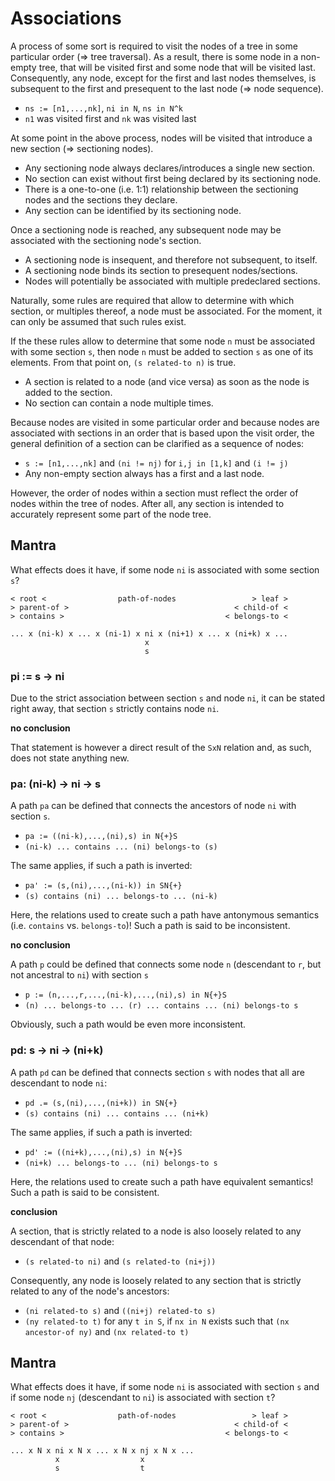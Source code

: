 
<!-- ======================================================================= -->
# Associations

A process of some sort is required to visit the nodes of a tree in some
particular order (=> tree traversal). As a result, there is some node in a
non-empty tree, that will be visited first and some node that will be visited
last. Consequently, any node, except for the first and last nodes themselves,
is subsequent to the first and presequent to the last node (=> node sequence).

* `ns := [n1,...,nk]`, `ni in N`, `ns in N^k`
* `n1` was visited first and `nk` was visited last

At some point in the above process, nodes will be visited that introduce a new
section (=> sectioning nodes).

* Any sectioning node always declares/introduces a single new section.
* No section can exist without first being declared by its sectioning node.
* There is a one-to-one (i.e. 1:1) relationship between the sectioning nodes
  and the sections they declare.
* Any section can be identified by its sectioning node.

Once a sectioning node is reached, any subsequent node may be associated with
the sectioning node's section.

* A sectioning node is insequent, and therefore not subsequent, to itself.
* A sectioning node binds its section to presequent nodes/sections.
* Nodes will potentially be associated with multiple predeclared sections.

Naturally, some rules are required that allow to determine with which section,
or multiples thereof, a node must be associated. For the moment, it can only be
assumed that such rules exist.

If the these rules allow to determine that some node `n` must be associated
with some section `s`, then node `n` must be added to section `s` as one of
its elements. From that point on, `(s related-to n)` is true.

* A section is related to a node (and vice versa)
  as soon as the node is added to the section.
* No section can contain a node multiple times.

Because nodes are visited in some particular order and because nodes are
associated with sections in an order that is based upon the visit order, the
general definition of a section can be clarified as a sequence of nodes:

* `s := [n1,...,nk]` and `(ni != nj)` for `i,j in [1,k]` and `(i != j)`
* Any non-empty section always has a first and a last node.

However, the order of nodes within a section must reflect the order of nodes
within the tree of nodes. After all, any section is intended to accurately
represent some part of the node tree.

<!-- ======================================================================= -->
## Mantra

What effects does it have,
if some node `ni` is associated with some section `s`?

```
< root <                path-of-nodes                 > leaf >
> parent-of >                                     < child-of <
> contains >                                    < belongs-to <

... x (ni-k) x ... x (ni-1) x ni x (ni+1) x ... x (ni+k) x ...
                              x
                              s
```

### pi := s -> ni

Due to the strict association between section `s` and node `ni`, it can be
stated right away, that section `s` strictly contains node `ni`.

**no conclusion**

That statement is however a direct result of the `SxN` relation and, as such,
does not state anything new.

### pa: (ni-k) -> ni -> s

A path `pa` can be defined that connects
the ancestors of node `ni` with section `s`.

*  `pa := ((ni-k),...,(ni),s) in N{+}S`
* `(ni-k) ... contains ... (ni) belongs-to (s)`

The same applies, if such a path is inverted:

* `pa' := (s,(ni),...,(ni-k)) in SN{+}`
* `(s) contains (ni) ... belongs-to ... (ni-k)`

Here, the relations used to create such a path have antonymous semantics (i.e.
`contains` vs. `belongs-to`)! Such a path is said to be inconsistent.

**no conclusion**

A path `p` could be defined that connects
some node `n` (descendant to `r`, but not ancestral to `ni`) with section `s`

* `p := (n,...,r,...,(ni-k),...,(ni),s) in N{+}S`
* `(n) ... belongs-to ... (r) ... contains ... (ni) belongs-to s`

Obviously, such a path would be even more inconsistent.

### pd: s -> ni -> (ni+k)

A path `pd` can be defined that connects
section `s` with nodes that all are descendant to node `ni`:

* `pd .= (s,(ni),...,(ni+k)) in SN{+}`
* `(s) contains (ni) ... contains ... (ni+k)`

The same applies, if such a path is inverted:

* `pd' := ((ni+k),...,(ni),s) in N{+}S`
* `(ni+k) ... belongs-to ... (ni) belongs-to s`

Here, the relations used to create such a path have equivalent semantics!
Such a path is said to be consistent.

**conclusion**

A section, that is strictly related to a node is
also loosely related to any descendant of that node:

* `(s related-to ni)` and `(s related-to (ni+j))`

Consequently, any node is loosely related to any section that is
strictly related to any of the node's ancestors:

* `(ni related-to s)` and `((ni+j) related-to s)`
* `(ny related-to t)` for any `t in S`, if `nx in N` exists
  such that `(nx ancestor-of ny)` and `(nx related-to t)`

<!-- ======================================================================= -->
## Mantra

What effects does it have,
if some node `ni` is associated with section `s` and
if some node `nj` (descendant to `ni`) is associated with section `t`?

```
< root <                path-of-nodes                 > leaf >
> parent-of >                                     < child-of <
> contains >                                    < belongs-to <

... x N x ni x N x ... x N x nj x N x ...
          x                  x
          s                  t
```
